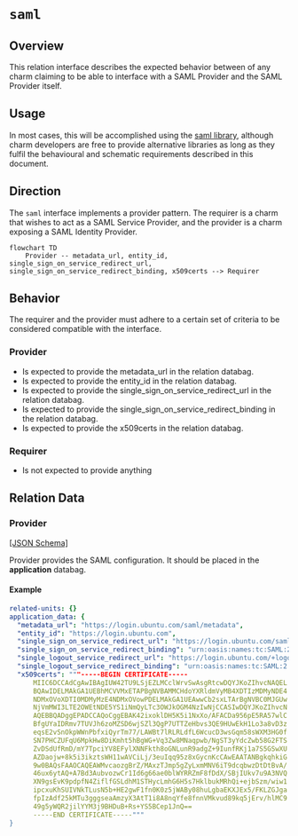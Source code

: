 # `saml`

## Overview

This relation interface describes the expected behavior between of any charm claiming to be able to interface with a SAML Provider and the SAML Provider itself.

## Usage

In most cases, this will be accomplished using the [saml library](), although charm developers are free to provide alternative libraries as long as they fulfil the behavioural and schematic requirements described in this document.

## Direction

The `saml` interface implements a provider pattern.
The requirer is a charm that wishes to act as a SAML Service Provider, and the provider is a charm exposing a SAML Identity Provider.

```mermaid
flowchart TD
    Provider -- metadata_url, entity_id, single_sign_on_service_redirect_url, single_sign_on_service_redirect_binding, x509certs --> Requirer
```

## Behavior

The requirer and the provider must adhere to a certain set of criteria to be considered compatible with the interface.

### Provider

- Is expected to provide the metadata_url in the relation databag.
- Is expected to provide the entity_id in the relation databag.
- Is expected to provide the single_sign_on_service_redirect_url in the relation databag.
- Is expected to provide the single_sign_on_service_redirect_binding in the relation databag.
- Is expected to provide the x509certs in the relation databag.

### Requirer

- Is not expected to provide anything

## Relation Data

### Provider

[\[JSON Schema\]](./schemas/provider.json)

Provider provides the SAML configuration. It should be placed in the **application** databag.

#### Example

```yaml
related-units: {}
application_data: {
  "metadata_url": "https://login.ubuntu.com/saml/metadata",
  "entity_id": "https://login.ubuntu.com",
  "single_sign_on_service_redirect_url": "https://login.ubuntu.com/saml/",
  "single_sign_on_service_redirect_binding": "urn:oasis:names:tc:SAML:2.0:bindings:HTTP-Redirect",
  "single_logout_service_redirect_url": "https://login.ubuntu.com/+logout",
  "single_logout_service_redirect_binding": "urn:oasis:names:tc:SAML:2.0:bindings:HTTP-Redirect",
  "x509certs": """-----BEGIN CERTIFICATE-----
      MIIC6DCCAdCgAwIBAgIUW42TU9LSjEZLMCclWrvSwAsgRtcwDQYJKoZIhvcNAQEL
      BQAwIDELMAkGA1UEBhMCVVMxETAPBgNVBAMMCHdoYXRldmVyMB4XDTIzMDMyNDE4
      NDMxOVoXDTI0MDMyMzE4NDMxOVowPDELMAkGA1UEAwwCb2sxLTArBgNVBC0MJGUw
      NjVmMWI3LTE2OWEtNDE5YS1iNmQyLTc3OWJkOGM4NzIwNjCCASIwDQYJKoZIhvcN
      AQEBBQADggEPADCCAQoCggEBAK42ixoklDH5K5i1NxXo/AFACDa956pE5RA57wlC
      BfgUYaIDRmv7TUVJh6zoMZSD6wjSZl3QgP7UTTZeHbvs3QE9HUwEkH1Lo3a8vD3z
      eqsE2vSnOkpWWnPbfxiQyrTm77/LAWBt7lRLRLdfL6WcucD3wsGqm58sWXM3HG0f
      SN7PHCZUFqU6MpkHw8DiKmht5hBgWG+Vq3Zw8MNaqpwb/NgST3yYdcZwb58G2FTS
      ZvDSdUfRmD/mY7TpciYV8EFylXNNFkth8oGNLunR9adgZ+9IunfRKj1a7S5GSwXU
      AZDaojw+8k5i3ikztsWH11wAVCiLj/3euIqq95z8xGycnKcCAwEAATANBgkqhkiG
      9w0BAQsFAAOCAQEAWMvcaozgBrZ/MAxzTJmp5gZyLxmMNV6iT9dcqbwzDtDtBvA/
      46ux6ytAQ+A7Bd3AubvozwCr1Id6g66ae0blWYRRZmF8fDdX/SBjIUkv7u9A3NVQ
      XN9gsEvK9pdpfN4ZiflfGSLdhM1STHycLmhG6H5s7HklbukMRhQi+ejbSzm/wiw1
      ipcxuKhSUIVNkTLusN5b+HE2gwF1fn0K0z5jWABy08huLgbaEKXJEx5/FKLZGJga
      fpIzAdf25kMTu3gggseaAmzyX3AtT1i8A8nqYfe8fnnVMkvud89kq5jErv/hlMC9
      49g5yWQR2jilYYM3j9BHDuB+Rs+YS5BCep1JnQ==
      -----END CERTIFICATE-----"""
}
```
